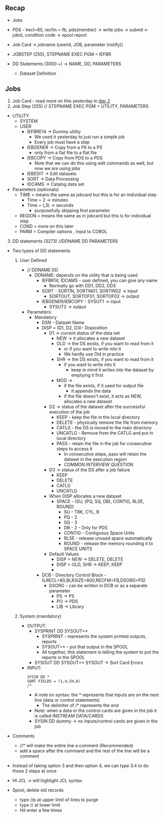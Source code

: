 ## Recap
- Jobs
- PDS - lrecl=80, recfm = fb, pds(member) -> write jobs -> submit <- jobid, condition code -> spool report

- Job Card -> jobname (userid, JOB, parameter (notify))

- JOBSTEP (255), STEPNAME EXEC PGM = IEFBR
- DD Statements (3000 +) -> NAME, DD, PARAMETERS
    - Dataset Definition

## Jobs

1. Job Card - read more on this yesterday in [day 2](day-2.md)
2. Job Step (255)
// STEPNAME EXEC PGM = UTILITY, PARAMETERS
- UTILITY
    - SYSTEM
    - USER
        - IEFBRE14 -> Dummy utility
            - We used it yesterday to just run a simple job
            - Every job must have a step
        - IEBGENER -> Copy from a PS to a PS
            - only from a flat file to a flat file
        - IEBCOPY -> Copy from PDS to a PDS
            - Note that we can do this using edit commands as well, but now we are using jobs
        - IEBEDIT -> Edit datasets 
        - SORT -> Data Processing
        - IDCAMS -> Catalog data set
- Parameters (optionals)
    - TIME = means the same as jobcard but this is for an individual step
        - Time = 2 -> minutes
        - Time = (,3) -> seconds
            - purposefully skipping first parameter
    - REGION = means the same as in jobcard but this is for individual step
    - COND = more on this later
    - PARM = Compiler options , input to COBOL
3. DD statements (3273)
//DDNAME DD PARAMETERS
- Two types of DD statements
    1. User Defined
        - // DDNAME DD
            - DDNAME: depends on the utility that is being used
                - IEFBR14, IDCAMS - user defined, you can give any name
                    - Normally go with DD1, DD2, DD3
                - SORT - SORTIN, SORTIN01, SORTIN02 -> input
                    - SORTOUT, SORTOF01, SORTOF02 -> output
                - IEBGENER/IEBCOPY - SYSUT1 -> input
                    - SYSUT2 -> output
        - Parameters:
            - Mandatory
                - DSN - Dataset Name
                - DISP = (D1, D2, D3)- Disposition
                    - D1 -> current status of the data set
                        - NEW -> it allocates a new dataset
                        - OLD -> the DS exists, if you want to read from it
                            - or if you want to write into it
                            - We hardly use Old in practice
                        - SHR -> the DS exists, if you want to read from it
                            - if you want to write into it
                                - keep in mind it writes into the dataset by emptying it first
                        - MOD -> 
                            - if the file exists, if it used for output file
                                - It appends the data
                            - if the file doesn't exist, it acts as NEW, allocates a new dataset
                    - D2 -> status of the dataset after the successful execution of the job 
                        - KEEP - keep the file in the local directory
                        - DELETE - physically remove the file from memory
                        - CATLG - the DS is moved to the main directory
                        - UNCATLG - Remove from the CATLG and put in local directory
                        - PASS - retain the file in the job for consecutive steps to access it
                            - In consecutive steps, pass will retain the dataset in the execution region
                            - *COMMON INTERVIEW QUESTION*
                    - D3 -> status of the DS after a job failure
                        - KEEP
                        - DELETE
                        - CATLG
                        - UNCATLG
                    - When DISP allocates a new dataset
                        - SPACE - (SU, (PQ, SQ, DB), CONTIG, RLSE, ROUND)
                            - SU - TRK, CYL, B
                            - PQ - 2
                            - SQ - 3
                            - DB - 2 - Only for PDS
                            - CONTIG - Contiguous Space Units 
                            - RLSE - release unused space automatically
                            - ROUND - release the memory rounding it to SPACE UNITS
                    - Default Values
                        - DISP = NEW -> DELETE, DELETE
                        - DISP = OLD, SHR -> KEEP, KEEP
                        - 
                - DCB - Directory Control Block - (LRECL=80,BLKSIZE=800,RECFM=FB,DSORG=PS)
                    - DSORG - can be written in DCB or as a separate parameter
                        - PS -> PS
                        - PO -> PDS
                        - LIB -> Library


    2. System (mandatory)
        - OUTPUT:
            - SYSPRINT DD SYSOUT=*
                - SYSPRINT - represents the system printed outputs, reports
                - SYSOUT=* - put that output in the SPOOL
                - All together, this statement is telling the system to put the reports in the SPOOL
            - SYSOUT DD SYSOUT=*    SYSOUT -> Sort Card Errors
        - INPUT:
            ```
            SYSIN DD *
            SORT FIELDS = (1,4,CH,A)
            /*
            ```
            - A note on syntax: the * represents that inputs are on the next line (data or control statements)
                - The delimiter of /* represents the end
            - Note: when a data or the control cards are given in the job it is called INSTREAM DATA/CARDS
            - SYSIN DD dummy -> no inputs/control cards are given in the job
        
- Comments
    - //* will make the entire line a comment (Recommended)
    - add a space after the command and the rest of the line will be a comment

- Instead of taking option 3 and then option 4, we can type 3.4 to do those 2 steps at once
- HI JCL -> will highlight JCL syntax
- Spool, delete old records
    - type //p at upper limit of lines to purge
    - type // at lower limit
    - Hit enter a few times